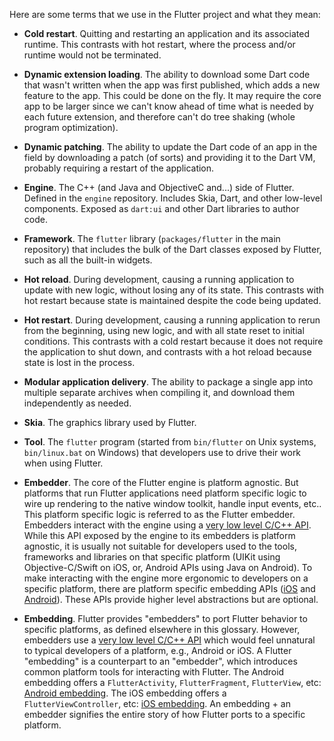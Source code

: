 Here are some terms that we use in the Flutter project and what they mean:

- **Cold restart**. Quitting and restarting an application and its associated runtime. This contrasts with hot restart, where the process and/or runtime would not be terminated.

- **Dynamic extension loading**. The ability to download some Dart code that wasn't written when the app was first published, which adds a new feature to the app. This could be done on the fly. It may require the core app to be larger since we can't know ahead of time what is needed by each future extension, and therefore can't do tree shaking (whole program optimization).

- **Dynamic patching**. The ability to update the Dart code of an app in the field by downloading a patch (of sorts) and providing it to the Dart VM, probably requiring a restart of the application.

- **Engine**. The C++ (and Java and ObjectiveC and...) side of Flutter. Defined in the `engine` repository. Includes Skia, Dart, and other low-level components. Exposed as `dart:ui` and other Dart libraries to author code.

- **Framework**. The `flutter` library (`packages/flutter` in the main repository) that includes the bulk of the Dart classes exposed by Flutter, such as all the built-in widgets.

- **Hot reload**. During development, causing a running application to update with new logic, without losing any of its state. This contrasts with hot restart because state is maintained despite the code being updated.

- **Hot restart**. During development, causing a running application to rerun from the beginning, using new logic, and with all state reset to initial conditions. This contrasts with a cold restart because it does not require the application to shut down, and contrasts with a hot reload because state is lost in the process.

- **Modular application delivery**. The ability to package a single app into multiple separate archives when compiling it, and download them independently as needed.

- **Skia**. The graphics library used by Flutter.

- **Tool**. The `flutter` program (started from `bin/flutter` on Unix systems, `bin/linux.bat` on Windows) that developers use to drive their work when using Flutter.

- **Embedder**. The core of the Flutter engine is platform agnostic. But platforms that run Flutter applications need platform specific logic to wire up rendering to the native window toolkit, handle input events, etc.. This platform specific logic is referred to as the Flutter embedder. Embedders interact with the engine using a [very low level C/C++ API](https://github.com/flutter/engine/blob/043d92c48abdebdad926569bc204a59c5cf20a11/shell/platform/embedder/embedder.h). While this API exposed by the engine to its embedders is platform agnostic, it is usually not suitable for developers used to the tools, frameworks and libraries on that specific platform (UIKit using Objective-C/Swift on iOS, or, Android APIs using Java on Android). To make interacting with the engine more ergonomic to developers on a specific platform, there are platform specific embedding APIs ([iOS](https://docs.flutter.io/objcdoc/) and [Android](https://docs.flutter.io/javadoc/)). These APIs provide higher level abstractions but are optional.

- **Embedding**. Flutter provides "embedders" to port Flutter behavior to specific platforms, as defined elsewhere in this glossary. However, embedders use a [very low level C/C++ API](https://github.com/flutter/engine/blob/043d92c48abdebdad926569bc204a59c5cf20a11/shell/platform/embedder/embedder.h) which would feel unnatural to typical developers of a platform, e.g., Android or iOS. A Flutter "embedding" is a counterpart to an "embedder", which introduces common platform tools for interacting with Flutter. The Android embedding offers a `FlutterActivity`, `FlutterFragment`, `FlutterView`, etc: [Android embedding](https://docs.flutter.io/javadoc/).  The iOS embedding offers a `FlutterViewController`, etc: [iOS embedding](https://docs.flutter.io/objcdoc/). An embedding + an embedder signifies the entire story of how Flutter ports to a specific platform.